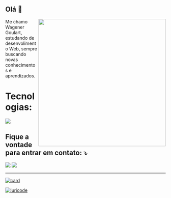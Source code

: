 ## Olá 👋

<img src="https://raw.githubusercontent.com/MicaelliMedeiros/micaellimedeiros/master/image/computer-illustration.png" min-width="400px" max-width="400px" width="400px" align="right">

<p align="left"> 
 Me chamo Wagener Goulart, estudando de desenvolimento Web, sempre buscando novas conhecimentos e aprendizados.
</p>

<p align="left">
 <h1>Tecnologias: </h1>
    <a href="https://skillicons.dev">
     <img src="https://skillicons.dev/icons?i=git,html,css,javascript,react,angular,nodejs" />
  </a>
</p>

<p align="left">
  <h2>Fique a vontade para entrar em contato: ⤵️</h2>
</p>

<p align="left">
  <a href="wagnergoulart.itj@gmail.com" alt="Gmail" target="_blank">
  <img src="https://img.shields.io/badge/-Gmail-FF0000?style=flat-square&labelColor=FF0000&logo=gmail&logoColor=white&link=wagnergoulart.itj@gmail.com" /></a>

  <a href="https://www.linkedin.com/in/wagner-goulart" alt="LinkedIn" target="_blank">
  <img src="https://img.shields.io/badge/-Linkedin-0e76a8?style=flat-square&logo=Linkedin&logoColor=white&link=https://www.linkedin.com/in/wagner-goulart" /></a>
</p>
<hr>

[![card](https://github-readme-stats.vercel.app/api?username=Wagner-Goulart&theme=tokyonight&show_icons=true&hide_title=true)](https://github.com/anuraghazra/github-readme-stats)

[![iuricode](https://github-readme-stats.vercel.app/api/top-langs/?username=Wagner-Goulart&layout=donut&theme=tokyonight&hide_title=true)](https://github.com/anuraghazra/github-readme-stats)

